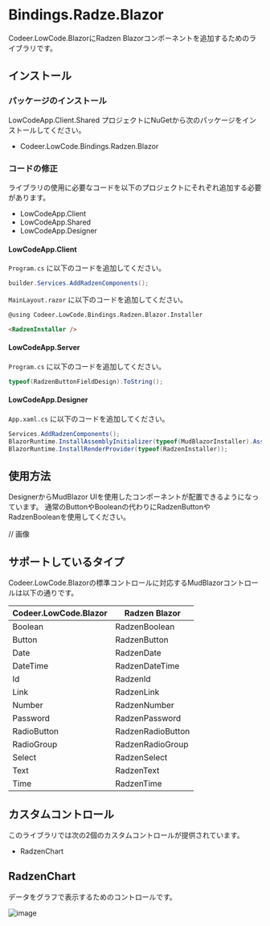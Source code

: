 # Bindings.Radze.Blazor

Codeer.LowCode.BlazorにRadzen Blazorコンポーネントを追加するためのライブラリです。

## インストール

### パッケージのインストール

LowCodeApp.Client.Shared プロジェクトにNuGetから次のパッケージをインストールしてください。

- Codeer.LowCode.Bindings.Radzen.Blazor

### コードの修正

ライブラリの使用に必要なコードを以下のプロジェクトにそれぞれ追加する必要があります。

- LowCodeApp.Client
- LowCodeApp.Shared
- LowCodeApp.Designer

#### LowCodeApp.Client

`Program.cs` に以下のコードを追加してください。

```csharp
builder.Services.AddRadzenComponents();
```

`MainLayout.razor` に以下のコードを追加してください。

```html
@using Codeer.LowCode.Bindings.Radzen.Blazor.Installer

<RadzenInstaller />
```

#### LowCodeApp.Server

`Program.cs` に以下のコードを追加してください。

```csharp
typeof(RadzenButtonFieldDesign).ToString();
```

#### LowCodeApp.Designer

`App.xaml.cs` に以下のコードを追加してください。

```csharp
Services.AddRadzenComponents();
BlazorRuntime.InstallAssemblyInitializer(typeof(MudBlazorInstaller).Assembly);
BlazorRuntime.InstallRenderProvider(typeof(RadzenInstaller));
```

## 使用方法

DesignerからMudBlazor UIを使用したコンポーネントが配置できるようになっています。
通常のButtonやBooleanの代わりにRadzenButtonやRadzenBooleanを使用してください。

// 画像

## サポートしているタイプ

Codeer.LowCode.Blazorの標準コントロールに対応するMudBlazorコントロールは以下の通りです。

| Codeer.LowCode.Blazor | Radzen Blazor |
| --- | --- |
| Boolean | RadzenBoolean |
| Button | RadzenButton |
| Date | RadzenDate |
| DateTime | RadzenDateTime |
| Id | RadzenId |
| Link | RadzenLink |
| Number | RadzenNumber |
| Password | RadzenPassword |
| RadioButton | RadzenRadioButton |
| RadioGroup | RadzenRadioGroup |
| Select | RadzenSelect |
| Text | RadzenText |
| Time | RadzenTime |

## カスタムコントロール

このライブラリでは次の2個のカスタムコントロールが提供されています。

- RadzenChart

## RadzenChart

データをグラフで表示するためのコントロールです。

![image](https://github.com/user-attachments/assets/f96e2de1-8c9e-40d3-8a5b-224036e0ec28)
